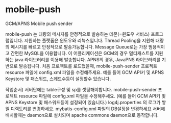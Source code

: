 # mobile-push

GCM/APNS Mobile push sender

mobile-push 는 대량의 메시지를 안정적으로 발송하는 데몬(=윈도우 서비스) 프로그램입니다.
지원하는 플랫폼은 윈도우와 리눅스입니다.
Thread Pooling을 지원해 대량의 메시지를 빠르고 안정적으로 발송가능합니다.
Message Queue로는 가장 범용적이고 간편한 MySQL을 이용합니다.
이 어플리케이션은 GCM의 경우 멀티캐스트를 지원하는 java 라이브러리를 이용해 발송합니다.
APNS의 경우, JavaPNS 라이브러리를 기반으로 발송됩니다.
처음 프로젝트를 로드했을때, mobile-push-sender 프로젝트 resource 파일에 config.xml 파일을 수정해주세요.
예를 들어 GCM API키 및 APNS Keystore 및 패스워드, 스레드수등이 설정할수 있습니다.

작업순서)
서버단에는 table구성 및 sp를 셋팅해야합니다.
mobile-push-sender 프로젝트 resource 파일에 config.xml 파일을 수정해주세요. (예를 들어 GCM API키 및 APNS Keystore 및 패스워드등이 설정되어 있습니다.)
log4j.properties 의 로그가 쌓일 디렉토리를 변경하세요.
mybatis-config.xml 파일의 DB설정을 변경하세요
서버에 배치할때는 daemon으로 설치되며 apache commons daemon으로 동작합니다.

